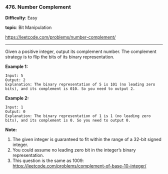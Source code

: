 ### 476. Number Complement

**Difficulty**: Easy

**topic**: Bit Manipulation

<https://leetcode.com/problems/number-complement/>

***

Given a positive integer, output its complement number. The complement strategy is to flip the bits of its binary representation.

 

**Example 1:**

```
Input: 5
Output: 2
Explanation: The binary representation of 5 is 101 (no leading zero bits), and its complement is 010. So you need to output 2.
```

 

**Example 2:**

```
Input: 1
Output: 0
Explanation: The binary representation of 1 is 1 (no leading zero bits), and its complement is 0. So you need to output 0.
```

 

**Note:**

1. The given integer is guaranteed to fit within the range of a 32-bit signed integer.
2. You could assume no leading zero bit in the integer’s binary representation.
3. This question is the same as 1009: <https://leetcode.com/problems/complement-of-base-10-integer/>